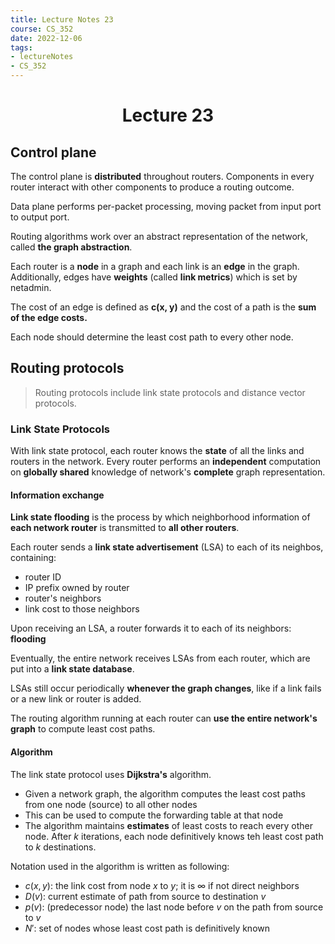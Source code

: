 ```yaml
---
title: Lecture Notes 23
course: CS_352
date: 2022-12-06
tags: 
- lectureNotes
- CS_352
---
```


<center><h1>Lecture 23</h1></center>

## Control plane
The control plane is **distributed** throughout routers. Components in every router interact with other components to produce a routing outcome. 

Data plane performs per-packet processing, moving packet from input port to output port.

Routing algorithms work over an abstract representation of the network, called **the graph abstraction**.

Each router is a **node** in a graph and each link is an **edge** in the graph. Additionally, edges have **weights** (called **link metrics**) which is set by netadmin.

The cost of an edge is defined as **c(x, y)** and the cost of a path is the **sum of the edge costs.**

Each node should determine the least cost path to every other node.

## Routing protocols
>Routing protocols include link state protocols and distance vector protocols.

### Link State Protocols
With link state protocol, each router knows the **state** of all the links and routers in the network. Every router performs an **independent** computation on **globally shared** knowledge of network's **complete** graph representation.

#### Information exchange

**Link state flooding** is the process by which neighborhood information of **each network router** is transmitted to **all other routers**.

Each router sends a **link state advertisement** (LSA) to each of its neighbos, containing:
- router ID
- IP prefix owned by router
- router's neighbors
- link cost to those neighbors

Upon receiving an LSA, a router forwards it to each of its neighbors: **flooding**

Eventually, the entire network receives LSAs from each router, which are put into a **link state database**.

LSAs still occur periodically **whenever the graph changes**, like if a link fails or a new link or router is added.

The routing algorithm running at each router can **use the entire network's graph** to compute least cost paths.

#### Algorithm
The link state protocol uses **Dijkstra's** algorithm.
- Given a network graph, the algorithm computes the least cost paths from one node (source) to all other nodes
- This can be used to compute the forwarding table at that node
- The algorithm maintains **estimates** of least costs to reach every other node. After $k$ iterations, each node definitively knows teh least cost path to $k$ destinations.

Notation used in the algorithm is written as following:
- $c(x,y)$: the link cost from node $x$ to $y$; it is $\infty$ if not direct neighbors
- $D(v)$: current estimate of path from source to destination $v$
- $p(v)$: (predecessor node) the last node before $v$ on the path from source to $v$
- $N'$: set of nodes whose least cost path is definitively known

##### 